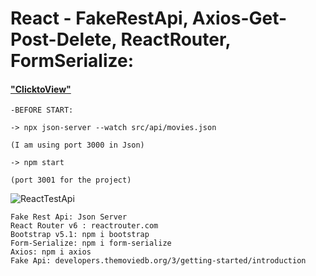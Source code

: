 # React - FakeRestApi, Axios-Get-Post-Delete, ReactRouter, FormSerialize: 

#### ["ClicktoView"](https://stickynote-alikartalonline.netlify.app/)

```
-BEFORE START:

-> npx json-server --watch src/api/movies.json

(I am using port 3000 in Json)

-> npm start 

(port 3001 for the project)

```

![ReactTestApi]()




```
Fake Rest Api: Json Server
React Router v6 : reactrouter.com
Bootstrap v5.1: npm i bootstrap
Form-Serialize: npm i form-serialize
Axios: npm i axios
Fake Api: developers.themoviedb.org/3/getting-started/introduction
```